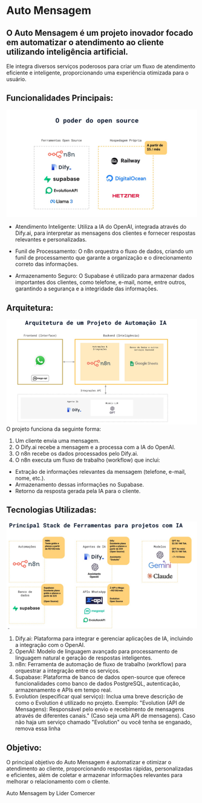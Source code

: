 # Auto Mensagem

## O Auto Mensagem é um projeto inovador focado em automatizar o atendimento ao cliente utilizando inteligência artificial. 

Ele integra diversos serviços poderosos para criar um fluxo de atendimento eficiente e inteligente, 
proporcionando uma experiência otimizada para o usuário.

## Funcionalidades Principais:
![URL_da_Imagem"](opensuorce.jpeg)
- Atendimento Inteligente: Utiliza a IA do OpenAI, integrada através do Dify.ai, para interpretar as mensagens dos 
clientes e fornecer respostas relevantes e personalizadas.

- Funil de Processamento: O n8n orquestra o fluxo de dados, criando um funil de processamento que garante a 
organização e o direcionamento correto das informações.

- Armazenamento Seguro: O Supabase é utilizado para armazenar dados importantes dos 
clientes, como telefone, e-mail, nome, entre outros, garantindo a segurança e a integridade das informações.

## Arquitetura:
![URL_da_Imagem"](arquitetura.jpeg)
O projeto funciona da seguinte forma:

1. Um cliente envia uma mensagem.
2. O Dify.ai recebe a mensagem e a processa com a IA do OpenAI.
3. O n8n recebe os dados processados pelo Dify.ai.
4. O n8n executa um fluxo de trabalho (workflow) que inclui:
- Extração de informações relevantes da mensagem (telefone, e-mail, nome, etc.).
- Armazenamento dessas informações no Supabase.
- Retorno da resposta gerada pela IA para o cliente.

## Tecnologias Utilizadas:
![URL_da_Imagem"](stack.jpeg)
1. Dify.ai: Plataforma para integrar e gerenciar aplicações de IA, incluindo a integração com o OpenAI.
2. OpenAI: Modelo de linguagem avançado para processamento de linguagem natural e geração de respostas inteligentes.
3. n8n: Ferramenta de automação de fluxo de trabalho (workflow) para orquestrar a integração entre os serviços.
4. Supabase: Plataforma de banco de dados open-source que oferece funcionalidades como 
banco de dados PostgreSQL, autenticação, armazenamento e APIs em tempo real.
5. Evolution (especificar qual serviço): Inclua uma breve descrição de como o 
Evolution é utilizado no projeto. Exemplo: "Evolution (API de Mensagens): 
Responsável pelo envio e recebimento de mensagens através de diferentes canais." 
(Caso seja uma API de mensagens). Caso não haja um serviço chamado "Evolution" ou você tenha se enganado, remova essa linha

## Objetivo:

O principal objetivo do Auto Mensagem é automatizar e otimizar o atendimento ao cliente, 
proporcionando respostas rápidas, personalizadas e eficientes, além de coletar e armazenar 
informações relevantes para melhorar o relacionamento com o cliente.

Auto Mensagem by Lider Comercer